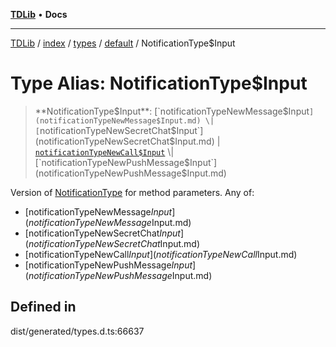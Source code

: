 [**TDLib**](../../../../../../README.md) • **Docs**

***

[TDLib](../../../../../../modules.md) / [index](../../../../../README.md) / [types](../../../README.md) / [default](../README.md) / NotificationType$Input

# Type Alias: NotificationType$Input

> **NotificationType$Input**: [`notificationTypeNewMessage$Input`](notificationTypeNewMessage$Input.md) \| [`notificationTypeNewSecretChat$Input`](notificationTypeNewSecretChat$Input.md) \| [`notificationTypeNewCall$Input`](notificationTypeNewCall$Input.md) \| [`notificationTypeNewPushMessage$Input`](notificationTypeNewPushMessage$Input.md)

Version of [NotificationType](NotificationType.md) for method parameters.
Any of:
- [notificationTypeNewMessage$Input](notificationTypeNewMessage$Input.md)
- [notificationTypeNewSecretChat$Input](notificationTypeNewSecretChat$Input.md)
- [notificationTypeNewCall$Input](notificationTypeNewCall$Input.md)
- [notificationTypeNewPushMessage$Input](notificationTypeNewPushMessage$Input.md)

## Defined in

dist/generated/types.d.ts:66637
